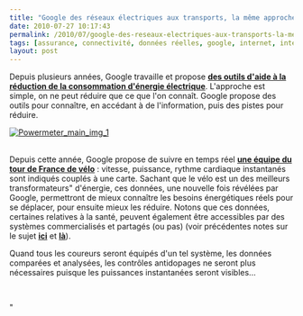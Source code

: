 ```yaml
---
title: "Google des réseaux électriques aux transports, la même approche"
date: 2010-07-27 10:17:43
permalink: /2010/07/google-des-reseaux-electriques-aux-transports-la-meme-approche.html
tags: [assurance, connectivité, données réelles, google, internet, internet des objets, mode doux, partage de données, Philips, Santé]
layout: post
---
```


<p>Depuis plusieurs années, Google travaille et propose <strong><a href="http://www.google.com/powermeter/about/" target="_blank">des outils d'aide à la réduction de la consommation d'énergie électrique</a></strong>. L'approche est simple, on ne peut réduire que ce que l'on connaît. Google propose des outils pour connaître, en accédant à de l'information, puis des pistes pour réduire.</p> <p><a href="https://gabrielplassat.github.io/transportsdufutur/wp-content/uploads/sites/6/old/6a0120a66d2ad4970b0133f28fec88970b-pi.jpg" rel="lightbox"><img alt="Powermeter_main_img_1" border="0" class="asset asset-image at-xid-6a0120a66d2ad4970b0133f28fec88970b " src="/wp-content/uploads/sites/6/old/6a0120a66d2ad4970b0133f28fec88970b-500pi.jpg" title="Powermeter_main_img_1" /></a> </p> <p><br />Depuis cette année, Google propose de suivre en temps réel <strong><a href="http://www.google.com/intl/en/landing/mytrackstour/" target="_blank">une équipe du tour de France de vélo</a></strong> : vitesse, puissance, rythme cardiaque instantanés sont indiqués couplés à une carte. Sachant que le vélo est un des meilleurs transformateurs" d'énergie, ces données, une nouvelle fois révélées par Google, permettront de mieux connaître les besoins énergétiques réels pour se déplacer, pour ensuite mieux les réduire. Notons que ces données, certaines relatives à la santé, peuvent également être accessibles par des systèmes commercialisés et partagés (ou pas) (voir précédentes notes sur le sujet <strong><a href="https://gabrielplassat.github.io/transportsdufutur/2009/12/philips-directlife-le-lien-activite-physique-sante.html"" target=""_blank"">ici</a></strong> et <strong><a href="https://gabrielplassat.github.io/transportsdufutur/2010/02/vers-la-sante-20.html"" target=""_blank"">là</a></strong>).</p> <p>Quand tous les coureurs seront équipés d'un tel système, les données comparées et analysées, les contrôles antidopages ne seront plus nécessaires puisque les puissances instantanées seront visibles...</p> <p> </p>"
